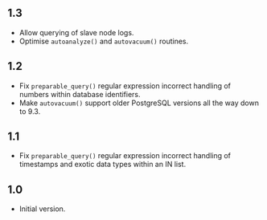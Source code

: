1.3
---
- Allow querying of slave node logs.
- Optimise `autoanalyze()` and `autovacuum()` routines.

1.2
---
- Fix `preparable_query()` regular expression incorrect handling of numbers within database identifiers.
- Make `autovacuum()` support older PostgreSQL versions all the way down to 9.3.

1.1
---
- Fix `preparable_query()` regular expression incorrect handling of timestamps and exotic data types within an IN list.

1.0
---
- Initial version.
